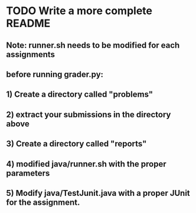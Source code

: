 # TODO Write a more complete README

## Note: runner.sh needs to be modified for each assignments
## before running grader.py:
##		1) Create a directory called "problems"
##		2) extract your submissions in the directory above
##		3) Create a directory called "reports"
##		4) modified java/runner.sh with the proper parameters
##		5) Modify java/TestJunit.java with a proper JUnit for the assignment.
